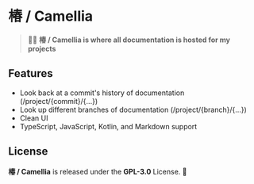 # 椿 / Camellia
> 🚀🌻 **椿 / Camellia is where all documentation is hosted for my projects**

## Features
- Look back at a commit's history of documentation (/project/{commit}/{...})
- Look up different branches of documentation (/project/{branch}/{...})
- Clean UI
- TypeScript, JavaScript, Kotlin, and Markdown support

## License
**椿 / Camellia** is released under the **GPL-3.0** License. 💖
